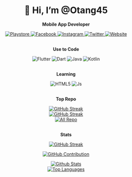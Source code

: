 <div align="center">
  <h1 align="center">👋 Hi, I’m @Otang45</h1>
  <p align="center">
    <strong>Mobile App Developer</strong>
  </p>
  <a href="">
    <img alt="Playstore" src="https://img.shields.io/badge/Google_Play-414141?style=for-the-badge&logo=google-play&logoColor=white">
  </a>
  <a href="https://facebook.com/profile.php?id=100010428010043">
    <img alt="Facebook" src="https://img.shields.io/badge/Facebook-%231877F2.svg?style=for-the-badge&logo=Facebook&logoColor=white">
  </a>
  <a href="https://instagram.com/dikiotang_">
    <img alt="Instagram" src="https://img.shields.io/badge/Instagram-%23E4405F.svg?style=for-the-badge&logo=Instagram&logoColor=white">
  </a>
  <a href="https://twitter.com/dikiotang">
    <img alt="Twitter" src="https://img.shields.io/badge/Twitter-%231DA1F2.svg?style=for-the-badge&logo=Twitter&logoColor=white">
  </a>
  <a href="https://otang.dev">
    <img alt="Website" src="https://img.shields.io/badge/google-4285F4?style=for-the-badge&logo=google&logoColor=white">
  </a>
  <br/>
  <br/>
  <p align="center">
    <strong>Use to Code</strong>
  </p>
  <img alt="Flutter" src="https://img.shields.io/badge/Flutter-%2302569B.svg?style=for-the-badge&logo=Flutter&logoColor=white">
  <img alt="Dart" src="https://img.shields.io/badge/dart-%230175C2.svg?style=for-the-badge&logo=dart&logoColor=white">
  <img alt="Java" src="https://img.shields.io/badge/java-%23ED8B00.svg?style=for-the-badge&logo=openjdk&logoColor=white">
  <img alt="Kotlin" src="https://img.shields.io/badge/kotlin-%237F52FF.svg?style=for-the-badge&logo=kotlin&logoColor=white">
  <br/>
  <br/>
  <p align="center">
    <strong>Learning</strong>
  </p>
  <img alt="HTML5" src="https://img.shields.io/badge/html5-%23E34F26.svg?style=for-the-badge&logo=html5&logoColor=white">
  <img alt="Js" src="https://img.shields.io/badge/javascript-%23323330.svg?style=for-the-badge&logo=javascript&logoColor=%23F7DF1E">
  <br/>
  <br/>
  <p align="center">
    <strong>Top Repo</strong>
  </p>
  <a href="https://github.com/Otang45/muslim-api">
    <img src="https://github-readme-stats.vercel.app/api/pin/?username=Otang45&repo=muslim-api&border_color=7F3FBF&bg_color=0D1117&title_color=C9D1D9&text_color=8B949E&icon_color=7F3FBF)](https://github.com/Otang45/muslim-api" alt="GitHub Streak">
  </a>
  <br/>
  <a href="https://github.com/Otang45/Pulse">
    <img src="https://github-readme-stats.vercel.app/api/pin/?username=Otang45&repo=Pulse&border_color=7F3FBF&bg_color=0D1117&title_color=C9D1D9&text_color=8B949E&icon_color=7F3FBF)](https://github.com/Otang45/Pulse" alt="GitHub Streak">
  </a>
  <br/>
  <a href="https://github.com/Otang45?tab=repositories">
    <img alt="All Repo" src="https://img.shields.io/badge/-All%20Repos-2962FF?style=for-the-badge&logo=koding&logoColor=white">
  </a>
  <br/>
  <br/>
  <p align="center">
    <strong>Stats</strong>
  </p>
  <p align="center">
    <a href="https://github.com/Otang45">
      <img src="https://github-readme-streak-stats.herokuapp.com/?user=Otang45&theme=radical&border=7F3FBF&background=0D1117" alt="GitHub Streak"/>
    </a>
  </p>
  <p align="center">
  <a href="https://github.com/Otang45">
    <img src="https://github-profile-summary-cards.vercel.app/api/cards/profile-details?username=Otang45&theme=radical" alt="GitHub Contribution"/>
  </a>
</p>
<a> 
  <a href="https://github.com/Otang45">
    <img alt="Github Stats" src="https://denvercoder1-github-readme-stats.vercel.app/api?username=Otang45&show_icons=true&count_private=true&theme=react&border_color=7F3FBF&bg_color=0D1117&title_color=F85D7F&icon_color=F8D866"/>
  </a>
  <br/>
  <a href="https://github.com/Otang45">
    <img alt="Top Languages" src="https://denvercoder1-github-readme-stats.vercel.app/api/top-langs/?username=Otang45&langs_count=8&layout=compact&theme=react&border_color=7F3FBF&bg_color=0D1117&title_color=F85D7F&icon_color=F8D866"/>
  </a>
</a>
</div>
